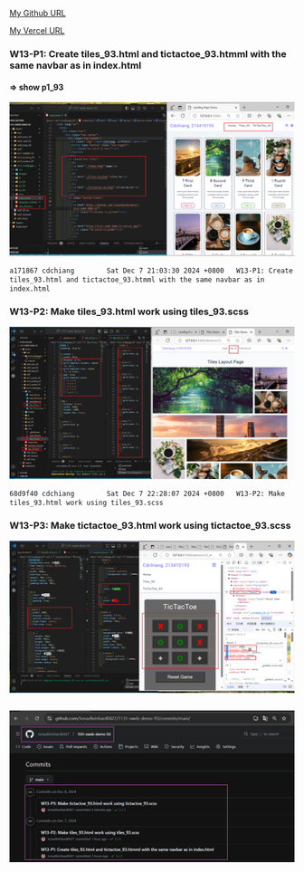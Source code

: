 [My Github URL](https://github.com/JonasReinhard0427/1131-sweb-demo-93)

[My Vercel URL](https://1131-sweb-demo-93.vercel.app/)

### W13-P1: Create tiles_93.html and tictactoe_93.htmml with the same navbar as in index.html
 
#### => show p1_93
 
![](w13-p1.png)
 

```
a171867 cdchiang        Sat Dec 7 21:03:30 2024 +0800   W13-P1: Create tiles_93.html and tictactoe_93.htmml with the same navbar as in index.html
```

### W13-P2: Make tiles_93.html work using tiles_93.scss
 
![](w13-p2.png)

```
68d9f40 cdchiang        Sat Dec 7 22:28:07 2024 +0800   W13-P2: Make tiles_93.html work using tiles_93.scss
```

### W13-P3: Make tictactoe_93.html work using tictactoe_93.scss

![](w13-p3.png)

```
```

![](w13-logs.png)